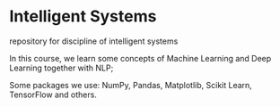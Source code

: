 # Intelligent Systems 
repository for discipline of intelligent systems

In this course, we learn some concepts of Machine Learning and Deep Learning together with NLP;

Some packages we use: NumPy, Pandas, Matplotlib, Scikit Learn, TensorFlow and others.

